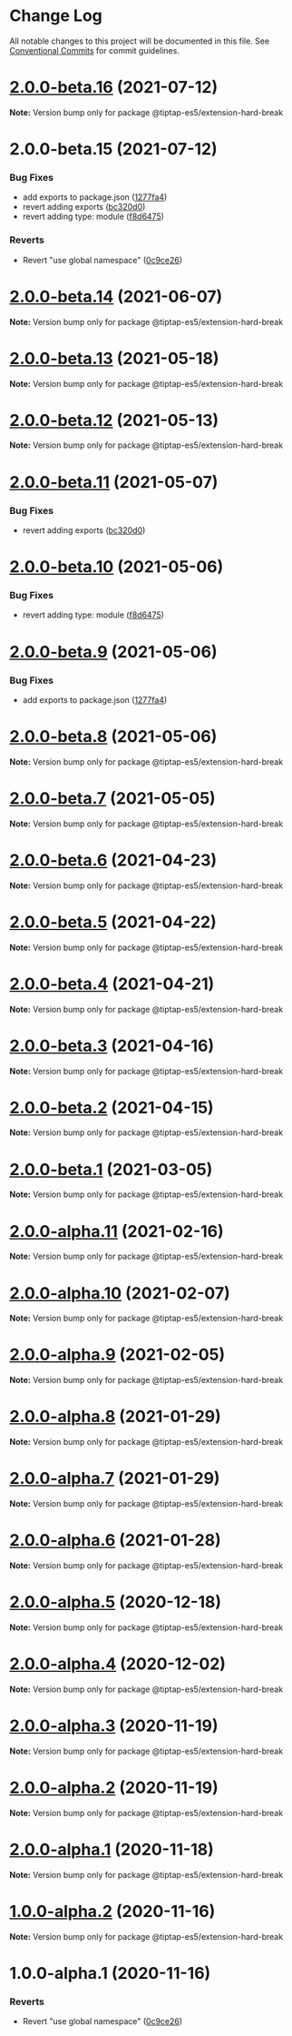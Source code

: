 # Change Log

All notable changes to this project will be documented in this file.
See [Conventional Commits](https://conventionalcommits.org) for commit guidelines.

# [2.0.0-beta.16](https://github.com/justame/tiptap/compare/@tiptap-es5/extension-hard-break@2.0.0-beta.15...@tiptap-es5/extension-hard-break@2.0.0-beta.16) (2021-07-12)

**Note:** Version bump only for package @tiptap-es5/extension-hard-break





# 2.0.0-beta.15 (2021-07-12)


### Bug Fixes

* add exports to package.json ([1277fa4](https://github.com/justame/tiptap/commit/1277fa47151e9c039508cdb219bdd0ffe647f4ee))
* revert adding exports ([bc320d0](https://github.com/justame/tiptap/commit/bc320d0b4b80b0e37a7e47a56e0f6daec6e65d98))
* revert adding type: module ([f8d6475](https://github.com/justame/tiptap/commit/f8d6475e2151faea6f96baecdd6bd75880d50d2c))


### Reverts

* Revert "use global namespace" ([0c9ce26](https://github.com/justame/tiptap/commit/0c9ce26c02c07d88a757c01b0a9d7f9e2b0b7502))





# [2.0.0-beta.14](https://github.com/ueberdosis/tiptap/compare/@tiptap-es5/extension-hard-break@2.0.0-beta.13...@tiptap-es5/extension-hard-break@2.0.0-beta.14) (2021-06-07)

**Note:** Version bump only for package @tiptap-es5/extension-hard-break

# [2.0.0-beta.13](https://github.com/ueberdosis/tiptap/compare/@tiptap-es5/extension-hard-break@2.0.0-beta.12...@tiptap-es5/extension-hard-break@2.0.0-beta.13) (2021-05-18)

**Note:** Version bump only for package @tiptap-es5/extension-hard-break

# [2.0.0-beta.12](https://github.com/ueberdosis/tiptap/compare/@tiptap-es5/extension-hard-break@2.0.0-beta.11...@tiptap-es5/extension-hard-break@2.0.0-beta.12) (2021-05-13)

**Note:** Version bump only for package @tiptap-es5/extension-hard-break

# [2.0.0-beta.11](https://github.com/ueberdosis/tiptap/compare/@tiptap-es5/extension-hard-break@2.0.0-beta.10...@tiptap-es5/extension-hard-break@2.0.0-beta.11) (2021-05-07)

### Bug Fixes

- revert adding exports ([bc320d0](https://github.com/ueberdosis/tiptap/commit/bc320d0b4b80b0e37a7e47a56e0f6daec6e65d98))

# [2.0.0-beta.10](https://github.com/ueberdosis/tiptap/compare/@tiptap-es5/extension-hard-break@2.0.0-beta.9...@tiptap-es5/extension-hard-break@2.0.0-beta.10) (2021-05-06)

### Bug Fixes

- revert adding type: module ([f8d6475](https://github.com/ueberdosis/tiptap/commit/f8d6475e2151faea6f96baecdd6bd75880d50d2c))

# [2.0.0-beta.9](https://github.com/ueberdosis/tiptap/compare/@tiptap-es5/extension-hard-break@2.0.0-beta.8...@tiptap-es5/extension-hard-break@2.0.0-beta.9) (2021-05-06)

### Bug Fixes

- add exports to package.json ([1277fa4](https://github.com/ueberdosis/tiptap/commit/1277fa47151e9c039508cdb219bdd0ffe647f4ee))

# [2.0.0-beta.8](https://github.com/ueberdosis/tiptap/compare/@tiptap-es5/extension-hard-break@2.0.0-beta.7...@tiptap-es5/extension-hard-break@2.0.0-beta.8) (2021-05-06)

**Note:** Version bump only for package @tiptap-es5/extension-hard-break

# [2.0.0-beta.7](https://github.com/ueberdosis/tiptap/compare/@tiptap-es5/extension-hard-break@2.0.0-beta.6...@tiptap-es5/extension-hard-break@2.0.0-beta.7) (2021-05-05)

**Note:** Version bump only for package @tiptap-es5/extension-hard-break

# [2.0.0-beta.6](https://github.com/ueberdosis/tiptap/compare/@tiptap-es5/extension-hard-break@2.0.0-beta.5...@tiptap-es5/extension-hard-break@2.0.0-beta.6) (2021-04-23)

**Note:** Version bump only for package @tiptap-es5/extension-hard-break

# [2.0.0-beta.5](https://github.com/ueberdosis/tiptap/compare/@tiptap-es5/extension-hard-break@2.0.0-beta.4...@tiptap-es5/extension-hard-break@2.0.0-beta.5) (2021-04-22)

**Note:** Version bump only for package @tiptap-es5/extension-hard-break

# [2.0.0-beta.4](https://github.com/ueberdosis/tiptap/compare/@tiptap-es5/extension-hard-break@2.0.0-beta.3...@tiptap-es5/extension-hard-break@2.0.0-beta.4) (2021-04-21)

**Note:** Version bump only for package @tiptap-es5/extension-hard-break

# [2.0.0-beta.3](https://github.com/ueberdosis/tiptap/compare/@tiptap-es5/extension-hard-break@2.0.0-beta.2...@tiptap-es5/extension-hard-break@2.0.0-beta.3) (2021-04-16)

**Note:** Version bump only for package @tiptap-es5/extension-hard-break

# [2.0.0-beta.2](https://github.com/ueberdosis/tiptap/compare/@tiptap-es5/extension-hard-break@2.0.0-beta.1...@tiptap-es5/extension-hard-break@2.0.0-beta.2) (2021-04-15)

**Note:** Version bump only for package @tiptap-es5/extension-hard-break

# [2.0.0-beta.1](https://github.com/ueberdosis/tiptap/compare/@tiptap-es5/extension-hard-break@2.0.0-alpha.11...@tiptap-es5/extension-hard-break@2.0.0-beta.1) (2021-03-05)

**Note:** Version bump only for package @tiptap-es5/extension-hard-break

# [2.0.0-alpha.11](https://github.com/ueberdosis/tiptap/compare/@tiptap-es5/extension-hard-break@2.0.0-alpha.10...@tiptap-es5/extension-hard-break@2.0.0-alpha.11) (2021-02-16)

**Note:** Version bump only for package @tiptap-es5/extension-hard-break

# [2.0.0-alpha.10](https://github.com/ueberdosis/tiptap/compare/@tiptap-es5/extension-hard-break@2.0.0-alpha.9...@tiptap-es5/extension-hard-break@2.0.0-alpha.10) (2021-02-07)

**Note:** Version bump only for package @tiptap-es5/extension-hard-break

# [2.0.0-alpha.9](https://github.com/ueberdosis/tiptap/compare/@tiptap-es5/extension-hard-break@2.0.0-alpha.8...@tiptap-es5/extension-hard-break@2.0.0-alpha.9) (2021-02-05)

**Note:** Version bump only for package @tiptap-es5/extension-hard-break

# [2.0.0-alpha.8](https://github.com/ueberdosis/tiptap/compare/@tiptap-es5/extension-hard-break@2.0.0-alpha.7...@tiptap-es5/extension-hard-break@2.0.0-alpha.8) (2021-01-29)

**Note:** Version bump only for package @tiptap-es5/extension-hard-break

# [2.0.0-alpha.7](https://github.com/ueberdosis/tiptap/compare/@tiptap-es5/extension-hard-break@2.0.0-alpha.6...@tiptap-es5/extension-hard-break@2.0.0-alpha.7) (2021-01-29)

**Note:** Version bump only for package @tiptap-es5/extension-hard-break

# [2.0.0-alpha.6](https://github.com/ueberdosis/tiptap/compare/@tiptap-es5/extension-hard-break@2.0.0-alpha.5...@tiptap-es5/extension-hard-break@2.0.0-alpha.6) (2021-01-28)

**Note:** Version bump only for package @tiptap-es5/extension-hard-break

# [2.0.0-alpha.5](https://github.com/ueberdosis/tiptap/compare/@tiptap-es5/extension-hard-break@2.0.0-alpha.4...@tiptap-es5/extension-hard-break@2.0.0-alpha.5) (2020-12-18)

**Note:** Version bump only for package @tiptap-es5/extension-hard-break

# [2.0.0-alpha.4](https://github.com/ueberdosis/tiptap/compare/@tiptap-es5/extension-hard-break@2.0.0-alpha.3...@tiptap-es5/extension-hard-break@2.0.0-alpha.4) (2020-12-02)

**Note:** Version bump only for package @tiptap-es5/extension-hard-break

# [2.0.0-alpha.3](https://github.com/ueberdosis/tiptap/compare/@tiptap-es5/extension-hard-break@2.0.0-alpha.2...@tiptap-es5/extension-hard-break@2.0.0-alpha.3) (2020-11-19)

**Note:** Version bump only for package @tiptap-es5/extension-hard-break

# [2.0.0-alpha.2](https://github.com/ueberdosis/tiptap/compare/@tiptap-es5/extension-hard-break@2.0.0-alpha.1...@tiptap-es5/extension-hard-break@2.0.0-alpha.2) (2020-11-19)

**Note:** Version bump only for package @tiptap-es5/extension-hard-break

# [2.0.0-alpha.1](https://github.com/ueberdosis/tiptap/compare/@tiptap-es5/extension-hard-break@1.0.0-alpha.2...@tiptap-es5/extension-hard-break@2.0.0-alpha.1) (2020-11-18)

**Note:** Version bump only for package @tiptap-es5/extension-hard-break

# [1.0.0-alpha.2](https://github.com/ueberdosis/tiptap/compare/@tiptap-es5/extension-hard-break@1.0.0-alpha.1...@tiptap-es5/extension-hard-break@1.0.0-alpha.2) (2020-11-16)

**Note:** Version bump only for package @tiptap-es5/extension-hard-break

# 1.0.0-alpha.1 (2020-11-16)

### Reverts

- Revert "use global namespace" ([0c9ce26](https://github.com/ueberdosis/tiptap/commit/0c9ce26c02c07d88a757c01b0a9d7f9e2b0b7502))

